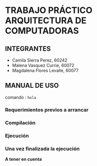 # TRABAJO PRÁCTICO ARQUITECTURA DE COMPUTADORAS

## INTEGRANTES

* Camila Sierra Perez, 60242
* Malena Vasquez Currie, 60072
* Magdalena Flores Levalle, 60077

## MANUAL DE USO

comando : `hola`

### Requerimientos previos a arrancar

### Compilación

### Ejecución

### Una vez finalizada la ejecución

**A tener en cuenta**

